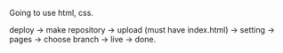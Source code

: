 Going to use html, css.

deploy -> make repository -> upload (must have index.html) -> setting -> pages -> choose branch -> live -> done.